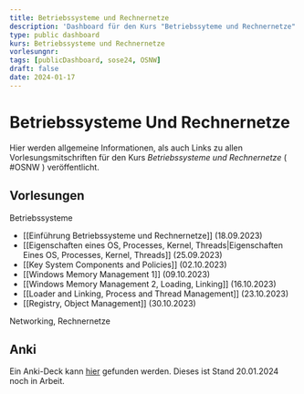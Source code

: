 ```yaml
---
title: Betriebssysteme und Rechnernetze
description: 'Dashboard für den Kurs "Betriebssyteme und Rechnernetze".'
type: public dashboard
kurs: Betriebssysteme und Rechnernetze
vorlesungnr: 
tags: [publicDashboard, sose24, OSNW]
draft: false
date: 2024-01-17
---
```


# Betriebssysteme Und Rechnernetze

Hier werden allgemeine Informationen, als auch Links zu allen Vorlesungsmitschriften für den Kurs *Betriebssysteme und Rechnernetze* ( #OSNW ) veröffentlicht. 

## Vorlesungen

Betriebssysteme

- [[Einführung Betriebssysteme und Rechnernetze]] (18.09.2023)
- [[Eigenschaften eines OS, Processes, Kernel, Threads|Eigenschaften Eines OS, Processes, Kernel, Threads]] (25.09.2023)
- [[Key System Components and Policies]] (02.10.2023)
- [[Windows Memory Management 1]] (09.10.2023)
- [[Windows Memory Management 2, Loading, Linking]] (16.10.2023)
- [[Loader and Linking, Process and Thread Management]] (23.10.2023)
- [[Registry, Object Management]] (30.10.2023)

Networking, Rechnernetze
## Anki

Ein Anki-Deck kann [hier](https://mega.nz/file/uYkRlYBY#-Yyuasv-GNAbN78JSBugNQnwuNr3T8mGi2BeGYQZA5k) gefunden werden. Dieses ist Stand 20.01.2024 noch in Arbeit.

